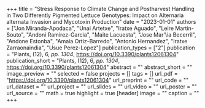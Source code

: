 +++
title = "Stress Response to Climate Change and Postharvest Handling in Two Differently Pigmented Lettuce Genotypes: Impact on Alternaria alternata Invasion and Mycotoxin Production"
date = "2023-01-01"
authors = ["Jon Miranda-Apodaca", "Unai Artetxe", "Iratxe Aguado", "Leire Martin-Souto", "Andoni Ramirez-Garcia", "Maite Lacuesta", "Jose Mar\'\ia Becerril", "Andone Estonba", "Amaia Ortiz-Barredo", "Antonio Hernandez", "Iratxe Zarraonaindia", "Usue Perez-Lopez"]
publication_types = ["2"]
publication = "Plants, (12), 6, _pp. 1304_, https://doi.org/10.3390/plants12061304"
publication_short = "Plants, (12), 6, _pp. 1304_, https://doi.org/10.3390/plants12061304"
abstract = ""
abstract_short = ""
image_preview = ""
selected = false
projects = []
tags = []
url_pdf = "https://doi.org/10.3390/plants12061304"
url_preprint = ""
url_code = ""
url_dataset = ""
url_project = ""
url_slides = ""
url_video = ""
url_poster = ""
url_source = ""
math = true
highlight = true
[header]
image = ""
caption = ""
+++
